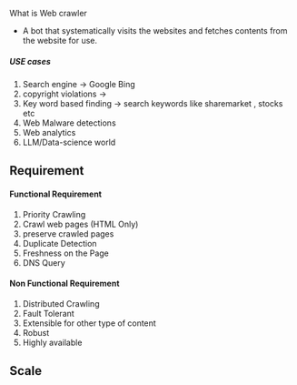 
What is Web crawler
- A bot that systematically visits the websites and fetches contents from the website for use.
##### USE cases
1. Search engine  -> Google Bing
2. copyright violations -> 
3. Key word based finding -> search keywords like sharemarket , stocks  etc
4. Web Malware detections
5. Web analytics
6. LLM/Data-science world


## Requirement
####  Functional Requirement
1. Priority Crawling
2. Crawl web pages (HTML Only)
3. preserve crawled pages 
4. Duplicate Detection
5. Freshness on the Page
6. DNS Query
#### Non Functional Requirement
1. Distributed Crawling
2. Fault Tolerant 
3. Extensible for other type of content 
4. Robust
5. Highly available

##  Scale




